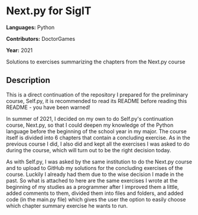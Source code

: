 # Next.py for SigIT #

**Languages:** Python

**Contributors:** DoctorGames

**Year:** 2021 


Solutions to exercises summarizing the chapters from the Next.py course

## Description ##
This is a direct continuation of the repository I prepared for the preliminary course, Self.py, it is recommended to read its README before reading this README - you have been warned!

In summer of 2021, I decided on my own to do Self.py's continuation course, Next.py, so that I could deepen my knowledge of the Python language before the beginning of the school year in my major.
The course itself is divided into 6 chapters that contain a concluding exercise. As in the previous course I did, I also did and kept all the exercises I was asked to do during the course, which will turn out to be the right decision today.

As with Self.py, I was asked by the same institution to do the Next.py course and to upload to GitHub my solutions for the concluding exercises of the course. Luckily I already had them due to the wise decision I made in the past. So what is attached to here are the same exercises I wrote at the beginning of my studies as a programmer after I improved them a little, added comments to them, divided them into files and folders, and added code (in the main.py file) which gives the user the option to easily choose which chapter summary exercise he wants to run.
